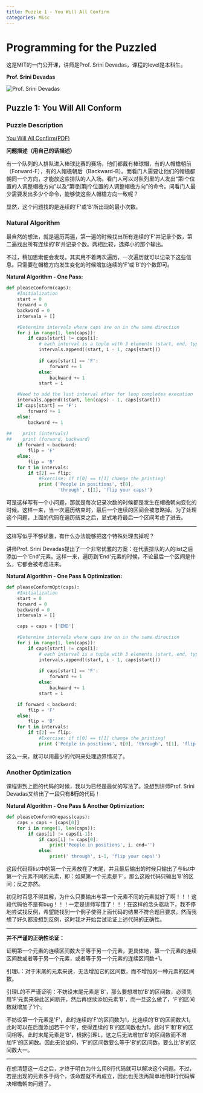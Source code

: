 ```yaml
---
title: Puzzle 1 - You Will All Confirm
categories: Misc
---
```


# Programming for the Puzzled

这是MIT的一门公开课，讲师是Prof. Srini Devadas，课程的level是本科生。

<!-- more -->

**Prof. Srini Devadas**

![Prof. Srini Devadas](https://www.csail.mit.edu/sites/default/files/styles/headshot/public/images/migration/devadas.jpg?h=5636fc5d&itok=EUGLSbU-)
## Puzzle 1: You Will All Conform

### Puzzle Description

[You Will All Confirm(PDF)](https://ocw.mit.edu/courses/electrical-engineering-and-computer-science/6-s095-programming-for-the-puzzled-january-iap-2018/puzzle-1-you-will-all-conform/MIT6_S095IAP18_Puzzle_1.pdf)

**问题描述（用自己的话描述）**

有一个队列的人排队进入棒球比赛的赛场，他们都戴有棒球帽，有的人帽檐朝前（Forward-F），有的人帽檐朝后（Backward-B）。而看门人需要让他们的帽檐都朝同一个方向，才能放这些排队的人入场。看门人可以对队列里的人发出“第i个位置的人调整帽檐方向”以及“第i到第j个位置的人调整帽檐方向”的命令。问看门人最少需要发出多少个命令，能够使这些人帽檐方向一致呢？

显然，这个问题找的是连续的'F'或'B'所出现的最小次数。

### Natural Algorithm

最自然的想法，就是遍历两遍，第一遍的时候找出所有连续的'F'并记录个数，第二遍找出所有连续的'B'并记录个数。两相比较，选择小的那个输出。

不过，稍加思索便会发现，其实用不着两次遍历，一次遍历就可以记录下这些信息。只需要在帽檐方向发生变化的时候增加连续的'F'或'B'的个数即可。

**Natural Algorithm - One Pass:**

```python
def pleaseConform(caps):
    #Initialization
    start = 0
    forward = 0
    backward = 0
    intervals = []

    #Determine intervals where caps are on in the same direction
    for i in range(1, len(caps)):
        if caps[start] != caps[i]:
            # each interval is a tuple with 3 elements (start, end, type)
            intervals.append((start, i - 1, caps[start]))
            
            if caps[start] == 'F':
                forward += 1
            else:
                backward += 1
            start = i

    #Need to add the last interval after for loop completes execution
    intervals.append((start, len(caps) - 1, caps[start]))
    if caps[start] == 'F':
        forward += 1
    else:
        backward += 1
 
##    print (intervals)
##    print (forward, backward)
    if forward < backward:
        flip = 'F'
    else:
        flip = 'B'
    for t in intervals:
        if t[2] == flip:
            #Exercise: if t[0] == t[1] change the printing!
            print ('People in positions', t[0],
                   'through', t[1], 'flip your caps!')
```

可是这样写有一个小问题，那就是每次记录次数的时候都是发生在帽檐朝向变化的时候。这样一来，当一次遍历结束时，最后一个连续的区间会被忽略掉。为了处理这个问题，上面的代码在遍历结束之后，显式地将最后一个区间考虑了进去。

---

这样写似乎不够优雅，有什么办法能够把这个特殊处理去掉呢？

讲师Prof. Srini Devadas提出了一个非常优雅的方案：在代表排队的人的list之后添加一个'End'元素。这样一来，遍历到'End'元素的时候，不论最后一个区间是什么，它都会被考虑进来。

**Natural Algorithm - One Pass & Optimization:**

```python
def pleaseConformOpt(caps):
    #Initialization
    start = 0
    forward = 0
    backward = 0
    intervals = []

    caps = caps + ['END']

    #Determine intervals where caps are on in the same direction
    for i in range(1, len(caps)):
        if caps[start] != caps[i]:
            # each interval is a tuple with 3 elements (start, end, type)
            intervals.append((start, i - 1, caps[start]))
            
            if caps[start] == 'F':
                forward += 1
            else:
                backward += 1
            start = i

    if forward < backward:
        flip = 'F'
    else:
        flip = 'B'
    for t in intervals:
        if t[2] == flip:
            #Exercise: if t[0] == t[1] change the printing!
            print ('People in positions', t[0], 'through', t[1], 'flip your caps!')
```

这么一来，就可以用最少的代码来处理边界情况了。

### Another Optimization

课程讲到上面的代码的时候，我以为已经是最优的写法了。没想到讲师Prof. Srini Devadas又给出了一段只有**8行**的代码！

**Natural Algorithm - One Pass & Another Optimization:**

```python
def pleaseConformOnepass(caps):
    caps = caps + [caps[0]]
    for i in range(1, len(caps)):
        if caps[i] != caps[i-1]:
            if caps[i] != caps[0]:
                print('People in positions', i, end='')
            else:
                print(' through', i-1, 'flip your caps!')
```

这段代码将list中的第一个元素放在了末尾，并且最后输出的时候只输出了与list中第一个元素不同的元素，即：如果第一个元素是'F'，那么这段代码只输出'B'的区间；反之亦然。

初见时百思不得其解，为什么只要输出与第一个元素不同的元素就好了啊！！！这段代码怕不是有bug！！！一定是讲师写错了！！！在这样的念头驱动下，我不停地尝试找反例，希望能找到一个例子使得上面代码的结果不符合题目要求。然而我想了好久都没想到反例，这时我才开始尝试论证上述代码的正确性。

---

**并不严谨的正确性论证：**

证明第一个元素的连续区间数大于等于另一个元素，更具体地，第一个元素的连续区间数或者等于另一个元素，或者等于另一个元素的连续区间数+1。

引理L：对于末尾的元素来说，无法增加它的区间数，而不增加另一种元素的区间数。

引理L的不严谨证明：不妨设末尾元素是'B'，那么要想增加'B'的区间数，必须先用'F'元素来将此区间断开，然后再继续添加元素'B'，而一旦这么做了，'F'的区间数就增加了1个。

不妨设第一个元素是'F'，此时连续的'F'的区间数为1，比连续的'B'的区间数大1。此时可以在后面添加若干个'B'，使得连续的'B'的区间数也为1，此时'F'和'B'的区间相等。此时末尾元素是'B'，根据引理L，这之后无法增加'B'的区间数而不增加'F'的区间数。因此无论如何，'F'的区间数要么等于'B'的区间数，要么比'B'的区间数大一。

---

在想清楚这一点之后，才终于明白为什么用8行代码就可以解决这个问题。不过，若是出现的元素多于两个，该命题就不再成立，因此也无法再简单地用8行代码解决帽檐朝向问题了。
